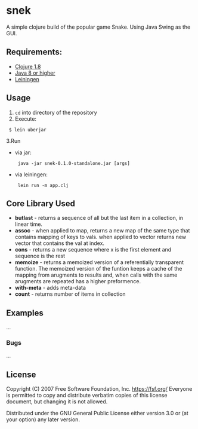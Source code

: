 # snek

A simple clojure build  of the popular game Snake. Using Java Swing as the GUI. 

## Requirements:

* [Clojure 1.8](http://clojure.org/downloads)
* [Java 8 or higher](http://www.oracle.com/technetwork/java/javase/downloads/jdk8-downloads-2133151.html)
* [Leiningen](http://leiningen.org/#install)

## Usage

1. `cd` into directory of the repository
2. Execute:

```
 $ lein uberjar
```
3.Run
  * via jar:

     ```
      java -jar snek-0.1.0-standalone.jar [args]
     ```
  * via leiningen:

     ```
      lein run -m app.clj
     ```


## Core Library Used
* **butlast** - returns a sequence of all but the last item in a collection, in linear time.
* **assoc** - when applied to map, returns a new map of the same type that contains mapping of keys to vals.
when applied to vector returns new vector that contains the val at index.
* **cons** - returns a new sequence where x is the first element and sequence is the rest
* **memoize** - returns a memoized version of a referentially transparent function. The memoized version of the funtion
keeps a cache of the mapping from arugments to results and, when calls with the same arugments are repeated has a higher preformence. 
* **with-meta** - adds meta-data
* **count** - returns number of items in collection


## Examples

...

### Bugs

...

## License

 Copyright (C) 2007 Free Software Foundation, Inc. <https://fsf.org/>
 Everyone is permitted to copy and distribute verbatim copies
 of this license document, but changing it is not allowed.

Distributed under the GNU General Public License either version 3.0 or (at
your option) any later version.
